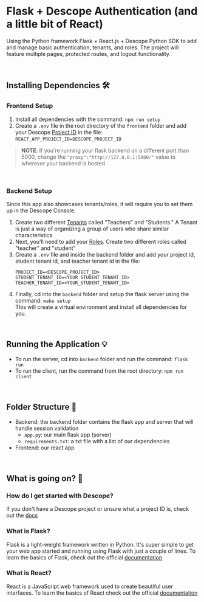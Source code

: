 # Flask + Descope Authentication (and a little bit of React) 

Using the Python framework Flask + React.js + Descope Python SDK to add and manage basic authentication, tenants, and roles. The project will feature multiple pages, protected routes, and logout functionality. 

<br>

## Installing Dependencies 🛠️

### Frontend Setup

1. Install all dependencies with the command: ```npm run setup``` 
2. Create a ```.env``` file in the root directory of the `frontend` folder and add your Descope [Project ID](https://app.descope.com/settings/project) in the file: ```REACT_APP_PROJECT_ID=DESCOPE_PROJECT_ID```

> **NOTE**: If you're running your flask backend on a different port than 5000, change the ```"proxy":"http://127.0.0.1:5000/"``` value to wherever your backend is hosted.

<br> 

### Backend Setup

Since this app also showcases tenants/roles, it will require you to set them up in the Descope Console.

1. Create two different [Tenants](https://app.descope.com/tenants) called "Teachers" and "Students." A Tenant is just a way of organizing a group of users who share similar characteristics 
2. Next, you'll need to add your [Roles](https://app.descope.com/authorization). Create two different roles called "teacher" and "student" <br>
3. Create a ```.env``` file and inside the backend folder and add your project id, student tenant id, and teacher tenant id in  the file:  
    ```
    PROJECT_ID=<DESCOPE_PROJECT_ID>
    STUDENT_TENANT_ID=<YOUR_STUDENT_TENANT_ID>
    TEACHER_TENANT_ID=<YOUR_STUDENT_TENANT_ID>
    ```
5. Finally, cd into the `backend` folder and setup the flask server using the command: ```make setup``` <br>
This will create a virtual environment and install all dependencies for you.

<br>

## Running the Application 💡

- To run the server, cd into `backend` folder and run the command: ```flask run```
- To run the client, run the command from the root directory: ```npm run client``` 

<br>

## Folder Structure 📁

- Backend: the backend folder contains the flask app and server that will handle session validation 
    - `app.py`: our main flask app (server)
    - `requirements.txt`: a txt file with a list of our dependencies
- Frontend: our react app 

<br>

## What is going on? 🤔

### How do I get started with Descope?
If you don't have a Descope project or unsure what a project ID is, check out the [docs](https://docs.descope.com/build/guides/gettingstarted/)

### What is Flask?
Flask is a light-weight framework written in Python. It's super simple to get your web app started and running using Flask with just a couple of lines. To learn the basics of Flask, check out the official [documentation](https://flask.palletsprojects.com/en/2.3.x/quickstart/)<br>

### What is React? 
React is a JavaScript web framework used to create beautiful user interfaces. To learn the basics of React check out the official [documentation](https://react.dev/learn)


